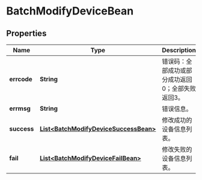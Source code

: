 
# BatchModifyDeviceBean

## Properties
Name | Type | Description | Notes
------------ | ------------- | ------------- | -------------
**errcode** | **String** | 错误码：全部成功或部分成功返回0；全部失败返回3。 |  [optional]
**errmsg** | **String** | 错误信息。 |  [optional]
**success** | [**List&lt;BatchModifyDeviceSuccessBean&gt;**](BatchModifyDeviceSuccessBean.md) | 修改成功的设备信息列表。 |  [optional]
**fail** | [**List&lt;BatchModifyDeviceFailBean&gt;**](BatchModifyDeviceFailBean.md) | 修改失败的设备信息列表。 |  [optional]



